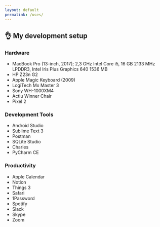 ```yaml
---
layout: default
permalink: /uses/
---
```


## 👌 My development setup

### Hardware

- MacBook Pro (13-inch, 2017); 2,3 GHz Intel Core i5, 16 GB 2133 MHz LPDDR3, Intel Iris Plus Graphics 640 1536 MB
- HP Z23n G2
- Apple Magic Keyboard (2009)
- LogiTech Mx Master 3
- Sony WH-1000XM4
- Actiu Winner Chair
- Pixel 2

### Development Tools

- Android Studio
- Sublime Text 3
- Postman
- SQLite Studio
- Charles
- PyCharm CE

### Productivity

- Apple Calendar
- Notion
- Things 3
- Safari
- 1Password
- Spotify
- Slack
- Skype
- Zoom




